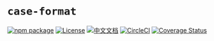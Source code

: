 # `case-format`

[![npm package](https://img.shields.io/npm/v/@haixing_hu/case-format.svg)](https://npmjs.com/package/@haixing_hu/case-format)
[![License](https://img.shields.io/badge/License-Apache-blue.svg)](https://www.apache.org/licenses/LICENSE-2.0)
[![中文文档](https://img.shields.io/badge/文档-中文版-blue.svg)](README.zh_CN.md)
[![CircleCI](https://dl.circleci.com/status-badge/img/gh/Haixing-Hu/js-case-format/tree/master.svg?style=shield)](https://dl.circleci.com/status-badge/redirect/gh/Haixing-Hu/js-case-format/tree/master)
[![Coverage Status](https://coveralls.io/repos/github/Haixing-Hu/js-case-format/badge.svg?branch=master)](https://coveralls.io/github/Haixing-Hu/js-case-format?branch=master)
